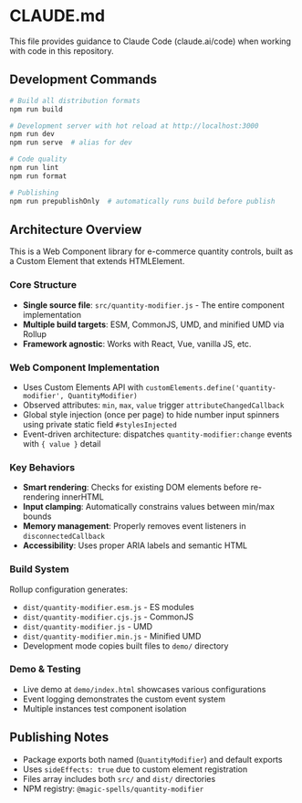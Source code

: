 # CLAUDE.md

This file provides guidance to Claude Code (claude.ai/code) when working with code in this repository.

## Development Commands

```bash
# Build all distribution formats
npm run build

# Development server with hot reload at http://localhost:3000
npm run dev
npm run serve  # alias for dev

# Code quality
npm run lint
npm run format

# Publishing
npm run prepublishOnly  # automatically runs build before publish
```

## Architecture Overview

This is a Web Component library for e-commerce quantity controls, built as a Custom Element that extends HTMLElement.

### Core Structure
- **Single source file**: `src/quantity-modifier.js` - The entire component implementation
- **Multiple build targets**: ESM, CommonJS, UMD, and minified UMD via Rollup
- **Framework agnostic**: Works with React, Vue, vanilla JS, etc.

### Web Component Implementation
- Uses Custom Elements API with `customElements.define('quantity-modifier', QuantityModifier)`
- Observed attributes: `min`, `max`, `value` trigger `attributeChangedCallback`
- Global style injection (once per page) to hide number input spinners using private static field `#stylesInjected`
- Event-driven architecture: dispatches `quantity-modifier:change` events with `{ value }` detail

### Key Behaviors
- **Smart rendering**: Checks for existing DOM elements before re-rendering innerHTML
- **Input clamping**: Automatically constrains values between min/max bounds
- **Memory management**: Properly removes event listeners in `disconnectedCallback`
- **Accessibility**: Uses proper ARIA labels and semantic HTML

### Build System
Rollup configuration generates:
- `dist/quantity-modifier.esm.js` - ES modules
- `dist/quantity-modifier.cjs.js` - CommonJS
- `dist/quantity-modifier.js` - UMD
- `dist/quantity-modifier.min.js` - Minified UMD
- Development mode copies built files to `demo/` directory

### Demo & Testing
- Live demo at `demo/index.html` showcases various configurations
- Event logging demonstrates the custom event system
- Multiple instances test component isolation

## Publishing Notes
- Package exports both named (`QuantityModifier`) and default exports
- Uses `sideEffects: true` due to custom element registration
- Files array includes both `src/` and `dist/` directories
- NPM registry: `@magic-spells/quantity-modifier`